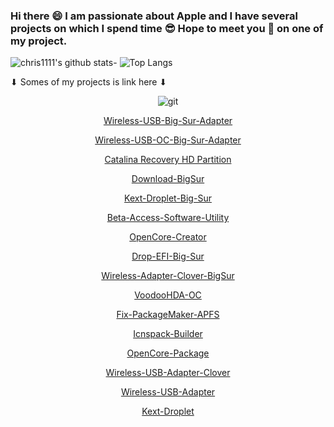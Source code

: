 ### Hi there 😄 I am passionate about Apple and I have several projects on which I spend time 😎 Hope to meet you 🤝 on one of my project.
![chris1111's github stats](https://github-readme-stats.vercel.app/api?username=chris1111&show_icons=true&theme=tokyonight)- ![Top Langs](https://github-readme-stats.vercel.app/api/top-langs/?username=chris1111&show_icons=true&theme=tokyonight)



<div align="left">
 ⬇︎ Somes of my projects is link here ⬇︎

 </a>
    </div>
    </div>
    
<div align="center">
 
![git](https://user-images.githubusercontent.com/6248794/103409556-67b1fd80-4b35-11eb-83b6-abede17a0260.png)

[Wireless-USB-Big-Sur-Adapter](https://github.com/chris1111/Wireless-USB-Big-Sur-Adapter)

[Wireless-USB-OC-Big-Sur-Adapter](https://github.com/chris1111/Wireless-USB-OC-Big-Sur-Adapter)

[Catalina Recovery HD Partition](https://github.com/chris1111/Catalina-Recovery-HD-Partition)

[Download-BigSur](https://github.com/chris1111/Download-BigSur)

[Kext-Droplet-Big-Sur](https://github.com/chris1111/Kext-Droplet-Big-Sur)

[Beta-Access-Software-Utility](https://github.com/chris1111/Beta-Access-Software-Utility)

[OpenCore-Creator](https://github.com/chris1111/OpenCore-Creator)

[Drop-EFI-Big-Sur](https://github.com/chris1111/Drop-EFI-Big-Sur)

[Wireless-Adapter-Clover-BigSur](https://github.com/chris1111/WirelessAdapterCloverBigSur)

[VoodooHDA-OC](https://github.com/chris1111/VoodooHDA-OC)

[Fix-PackageMaker-APFS](https://github.com/chris1111/Fix-PackageMaker-APFS)

[Icnspack-Builder](https://github.com/chris1111/Icnspack-Builder)

[OpenCore-Package](https://github.com/chris1111/OpenCore-Package)

[Wireless-USB-Adapter-Clover](https://github.com/chris1111/Wireless-USB-Adapter-Clover)

[Wireless-USB-Adapter](https://github.com/chris1111/Wireless-USB-Adapter)

[Kext-Droplet](https://github.com/chris1111/Kext-Droplet)


</a>
    </div>
    </div>
    


















